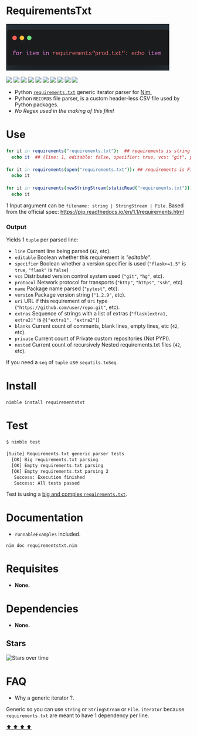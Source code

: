 # RequirementsTxt

![](https://raw.githubusercontent.com/juancarlospaco/nim-requirementstxt/master/temp.png)

![](https://img.shields.io/github/languages/count/juancarlospaco/nim-requirementstxt?logoColor=green&style=for-the-badge)
![](https://img.shields.io/github/languages/top/juancarlospaco/nim-requirementstxt?style=for-the-badge)
![](https://img.shields.io/github/stars/juancarlospaco/nim-requirementstxt?style=for-the-badge)
![](https://img.shields.io/maintenance/yes/2019?style=for-the-badge)
![](https://img.shields.io/github/languages/code-size/juancarlospaco/nim-requirementstxt?style=for-the-badge)
![](https://img.shields.io/github/issues-raw/juancarlospaco/nim-requirementstxt?style=for-the-badge)
![](https://img.shields.io/github/issues-pr-raw/juancarlospaco/nim-requirementstxt?style=for-the-badge)
![](https://img.shields.io/github/commit-activity/y/juancarlospaco/nim-requirementstxt?style=for-the-badge)
![](https://img.shields.io/github/last-commit/juancarlospaco/nim-requirementstxt?style=for-the-badge)
![](https://img.shields.io/liberapay/patrons/juancarlospaco?style=for-the-badge)

- Python [`requirements.txt`](https://pip.readthedocs.io/en/1.1/requirements.html#requirements-file-format) generic iterator parser for [Nim.](https://nim-lang.org)
- Python `RECORDS` file parser, is a custom header-less CSV file used by Python packages.
- *No Regex used in the making of this film!*


# Use

```nim
for it in requirements("requirements.txt"):  ## requirements is string
  echo it  ## (line: 1, editable: false, specifier: true, vcs: "git", protocol: "https", version: "1.6.0", name: "numpy", url: "", blanks: 1, nested: 0, private: 0, extras: @["full"])

for it in requirements(open("requirements.txt")): ## requirements is File
  echo it

for it in requirements(newStringStream(staticRead("requirements.txt"))): ## requirements is StringStream
  echo it
```

1 Input argument can be `filename: string | StringStream | File`. Based from the official spec: https://pip.readthedocs.io/en/1.1/requirements.html


### Output

Yields 1 `tuple` per parsed line:

* `line` Current line being parsed (`42`, etc).
* `editable` Boolean whether this requirement is *"editable"*.
* `specifier` Boolean whether a version specifier is used (`"flask>=1.5"` is `true`, `"flask"` is `false`)
* `vcs` Distributed version control system used (`"git"`, `"hg"`, etc).
* `protocol` Network protocol for transports (`"http"`, `"https"`, `"ssh"`, etc)
* `name` Package name parsed (`"pytest"`, etc).
* `version` Package version string (`"1.2.9"`, etc).
* `uri` URL if this requirement of `Uri` type (`"https://github.com/user/repo.git"`, etc).
* `extras` Sequence of strings with a list of extras (`"flask[extra1, extra2]"` is `@["extra1", "extra2"]`)
* `blanks` Current count of comments, blank lines, empty lines, etc (`42`, etc).
* `private` Current count of Private custom repositories (Not PYPI).
* `nested` Current count of recursively Nested requirements.txt files (`42`, etc).

If you need a `seq` of `tuple` use `sequtils.toSeq`.


# Install

```
nimble install requirementstxt
```


# Test

```console
$ nimble test

[Suite] Requirements.txt generic parser tests
  [OK] Big requirements.txt parsing
  [OK] Empty requirements.txt parsing
  [OK] Empty requirements.txt parsing 2
   Success: Execution finished
   Success: All tests passed

```

Test is using a [big and complex `requirements.txt`](https://github.com/juancarlospaco/nim-requirementstxt/blob/master/tests/requirements.txt).


# Documentation

- `runnableExamples` included.

```
nim doc requirementstxt.nim
```


# Requisites

- **None.**


# Dependencies

- **None.**


## Stars

![Stars over time](https://starchart.cc/juancarlospaco/nim-requirementstxt.svg)


# FAQ

- Why a generic iterator ?.

Generic so you can use `string` or `StringStream` or `File`.
`iterator` because `requirements.txt` are meant to have 1 dependency per line.


[  ⬆️  ⬆️  ⬆️  ⬆️  ](#RequirementsTxt "Go to top")
